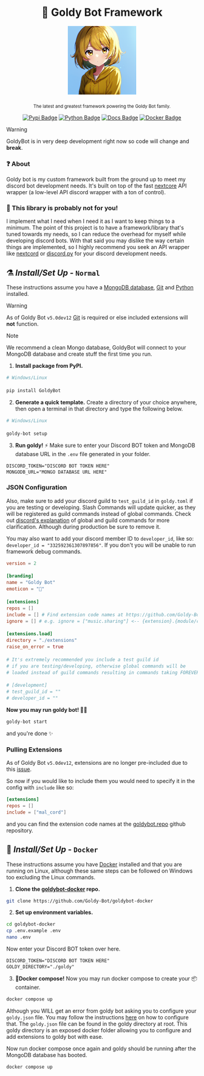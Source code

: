 <div align="center">

  # 💛 Goldy Bot Framework

  <img src="./assets/goldy_art/1.png" width="180"/>
  
  <sub>The latest and greatest framework powering the Goldy Bot family.</sub>

  [![Pypi Badge](https://img.shields.io/pypi/v/GoldyBot?style=flat)](https://pypi.org/project/GoldyBot/ "We're on pypi!")
  [![Python Badge](https://img.shields.io/pypi/pyversions/GoldyBot?style=flat)](https://pypi.org/project/GoldyBot/ "Supported python versions.")
  [![Docs Badge](https://img.shields.io/static/v1?label=docs&message=Available&color=light-green)](https://goldybot.devgoldy.xyz/)
  [![Docker Badge](https://img.shields.io/docker/v/devgoldy/goldybot?label=docker)](https://hub.docker.com/r/devgoldy/goldybot "We're on docker!")

</div>

> [!WARNING]
> 
> GoldyBot is in very deep development right now so code will change and **break**.

### ❓ About
Goldy bot is my custom framework built from the ground up to meet my discord bot development needs. It's built on top of the fast [nextcore](https://github.com/nextsnake/nextcore) API wrapper (a low-level API discord wrapper with a ton of control).

### 🩶 This library is probably not for you!
I implement what I need when I need it as I want to keep things to a minimum. The point of this project is to have a framework/library that's tuned towards my needs, so I can reduce the overhead for myself while developing discord bots. With that said you may dislike the way certain things are implemented, so I highly recommend you seek an API wrapper like [nextcord](https://github.com/nextcord/nextcord) or [discord.py](https://github.com/Rapptz/discord.py) for your discord development needs.

## ⚗️ *Install/Set Up* - ``Normal``

These instructions assume you have a [MongoDB database](https://www.mongodb.com/), [Git](https://git-scm.com/) and [Python](https://www.python.org/) installed.

> [!WARNING]
> 
> As of Goldy Bot ``v5.0dev12`` [Git](https://git-scm.com/) is required or else included extensions will **not** function.

> [!NOTE]
> 
> We recommend a clean Mongo database, GoldyBot will connect to your MongoDB database and create stuff the first time you run.

1. **Install package from PyPI.**
```sh
# Windows/Linux

pip install GoldyBot
```

2. **Generate a quick template.**
Create a directory of your choice anywhere, then open a terminal in that directory and type the following below.
```sh
# Windows/Linux

goldy-bot setup
```

3. **Run goldy!** ⚡
Make sure to enter your Discord BOT token and MongoDB database URL in the ``.env`` file generated in your folder.
```env
DISCORD_TOKEN="DISCORD BOT TOKEN HERE"
MONGODB_URL="MONGO DATABASE URL HERE"
```

### JSON Configuration
Also, make sure to add your discord guild to ``test_guild_id`` in ``goldy.toml`` if you are testing or developing. Slash Commands will update quicker, as they will be registered as guild commands instead of global commands. Check out [discord's explanation](https://discord.com/developers/docs/interactions/application-commands#registering-a-command) of global and guild commands for more clarification. Although during production be sure to remove it.

You may also want to add your discord member ID to ``developer_id``, like so: ``developer_id = "332592361307897856"``. If you don't you will be unable to run framework debug commands.
```toml
version = 2

[branding]
name = "Goldy Bot"
emoticon = "🥞"

[extensions]
repos = []
include = [] # Find extension code names at https://github.com/Goldy-Bot/goldybot.repo
ignore = [] # e.g. ignore = ["music.sharing"] <-- {extension}.{module/command}

[extensions.load]
directory = "./extensions"
raise_on_error = true

# It's extremely recommended you include a test guild id 
# if you are testing/developing, otherwise global commands will be 
# loaded instead of guild commands resulting in commands taking FOREVER to load.

# [development]
# test_guild_id = ""
# developer_id = ""
```

**Now you may run goldy bot! 🌠✨**
```sh
goldy-bot start
```
and you're done ✨

### Pulling Extensions
As of Goldy Bot ``v5.0dev12``, extensions are no longer pre-included due to this [issue](https://github.com/Goldy-Bot/Goldy-Bot-Framework/issues/105).

So now if you would like to include them you would need to specify it in the config with ``include`` like so:
```toml
[extensions]
repos = []
include = ["mal_cord"]
```
and you can find the extension code names at the [goldybot.repo](https://github.com/Goldy-Bot/goldybot.repo) github repository.

## 🐬 *Install/Set Up* - ``Docker``

These instructions assume you have [Docker](https://www.docker.com/) installed and that you are running on Linux, although these same steps can be followed on Windows too excluding the Linux commands.

1. **Clone the [goldybot-docker](https://github.com/Goldy-Bot/goldybot-docker) repo.**
```sh
git clone https://github.com/Goldy-Bot/goldybot-docker
```

2. **Set up environment variables.**
```sh
cd goldybot-docker
cp .env.example .env
nano .env
```

Now enter your Discord BOT token over here.
```env
DISCORD_TOKEN="DISCORD BOT TOKEN HERE"
GOLDY_DIRECTORY="./goldy"
```

3. **🐬Docker compose!**
Now you may run docker compose to create your 📦container.
```sh
docker compose up
```

Although you WILL get an error from goldy bot asking you to configure your ``goldy.json`` file. You may follow the instructions [here](https://github.com/Goldy-Bot/Goldy-Bot-V5#json-configuration) on how to configure that. The ``goldy.json`` file can be found in the goldy directory at root. This goldy directory is an exposed docker folder allowing you to configure and add extensions to goldy bot with ease.

Now run docker compose once again and goldy should be running after the MongoDB database has booted.
```sh
docker compose up
```
